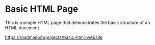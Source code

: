 # Basic HTML Page

This is a simple HTML page that demonstrates the basic structure of an HTML document.

https://roadmap.sh/projects/basic-html-website
